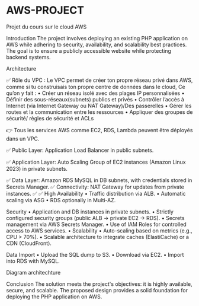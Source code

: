# AWS-PROJECT
Projet du cours sur le cloud AWS

Introduction
The project involves deploying an existing PHP application on AWS while adhering to security, availability, and scalability best practices. The goal is to ensure a publicly accessible website while protecting backend systems.

Architecture

✅ Rôle du VPC :
Le VPC permet de créer ton propre réseau privé dans AWS, comme si tu construisais ton propre centre de données dans le cloud, 
 Ce qu’on y fait :
 •	Créer un réseau isolé avec des plages IP personnalisées
 •	Définir des sous-réseaux(subnets) publics et privés
 •	Contrôler l’accès à Internet (via Internet Gateway ou NAT Gateway)/Des passerelles
 •	Gérer les routes et la communication entre les ressources
 •	Appliquer des groupes de sécurité/ règles de sécurité et ACLs

👉 Tous les services AWS comme EC2, RDS, Lambda peuvent être déployés dans un VPC.

✅ 	Public Layer: Application Load Balancer in public subnets.


✅  Application Layer: Auto Scaling Group of EC2 instances (Amazon Linux 2023) in private subnets.

✅  Data Layer: Amazon RDS MySQL in DB subnets, with credentials stored in Secrets Manager.
✅  	Connectivity: NAT Gateway for updates from private instances.
✅
✅
High Availability
•	Traffic distribution via ALB.
•	Automatic scaling via ASG
•	RDS optionally in Multi-AZ.

Security
•	Application and DB instances in private subnets.
•	Strictly configured security groups (public ALB → private EC2 → RDS).
•	Secrets management via AWS Secrets Manager.
•	Use of IAM Roles for controlled access to AWS services.
•	Scalability
•	Auto-scaling based on metrics (e.g., CPU > 70%).
•	Scalable architecture to integrate caches (ElastiCache) or a CDN (CloudFront).


Data Import
•	Upload the SQL dump to S3.
•	Download via EC2.
•	Import into RDS with MySQL.

Diagram architechture


Conclusion
The solution meets the project's objectives: it is highly available, secure, and scalable. The proposed design provides a solid foundation for deploying the PHP application on AWS.
